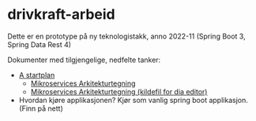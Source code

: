 # drivkraft-arbeid

Dette er en prototype på ny teknologistakk, anno 2022-11  (Spring Boot 3, Spring Data Rest 4)

Dokumenter med tilgjengelige, nedfelte tanker:

* [A startplan](a%20startplan.txt)
   * [Mikroservices Arkitekturtegning](2022-11-12%20Flyt%20m%20refleksjon.png)
   * [Mikroservices Arkitekturtegning (kildefil for dia editor)](2022-11-12%20Flyt%20m%20refleksjon.dia)
* Hvordan kjøre applikasjonen?  Kjør som vanlig spring boot applikasjon.  (Finn på nett)
